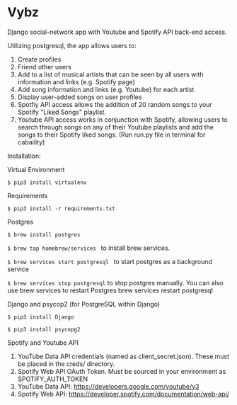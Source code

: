 # Vybz
Django social-network app with Youtube and Spotify API back-end access. 

Utilizing postgresql, the app allows users to:
1. Create profiles
2. Friend other users
3. Add to a list of musical artists that can be seen by all users with information and links (e.g. Spotify page)
4. Add song information and links (e.g. Youtube) for each artist
5. Display user-added songs on user profiles 
6. Spotfiy API access allows the addition of 20 random songs to your Spotify "Liked Songs" playlist. 
7. Youtube API access works in conjunction with Spotify, allowing users to search through songs on any of their Youtube playlists and add the songs to their Spotify liked songs. (Run run.py file in terminal for cabaility) 



Installation:


Virtual Environment
```
$ pip3 install virtualenv
```

Requirements
```
$ pip3 install -r requirements.txt
```

Postgres 

```$ brew install postgres```

```$ brew tap homebrew/services ``` to install brew services.


```$ brew services start postgresql ``` to start postgres as a background service

``` $ brew services stop postgresql ``` to stop postgres manually. You can also use brew services to restart Postgres brew services restart postgresql


Django and psycop2 (for PostgreSQL within Django)
```
$ pip3 install Django

$ pip3 install psycopg2
```

Spotify and Youtube API
1. YouTube Data API credentials (named as client_secret.json). These must be placed in the creds/ directory.
2. Spotify Web API OAuth Token. Must be sourced in your environment as SPOTIFY_AUTH_TOKEN
3. YouTube Data API: https://developers.google.com/youtube/v3
4. Spotify Web API: https://developer.spotify.com/documentation/web-api/
